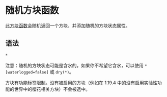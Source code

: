 # 随机方块函数

此[方块函数](../zh.md)会随机返回一个方块，并添加随机的方块状态属性。

## 语法

`*`

注意：随机的方块状态可能是含水的，如果你不希望它含水，可以使用 `*[waterlogged=false]` 或 `dry(*)`。

方块有功能标签限制。没有被启用的方块（例如在 1.19.4 中的没有启用实验性功能的世界中的樱花相关方块）不会被选中。